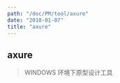 ```yaml
---
path: "/doc/PM/tool/axure"
date: "2018-01-07"
title: "axure"
---
```

## axure
> WINDOWS 环境下原型设计工具

## 